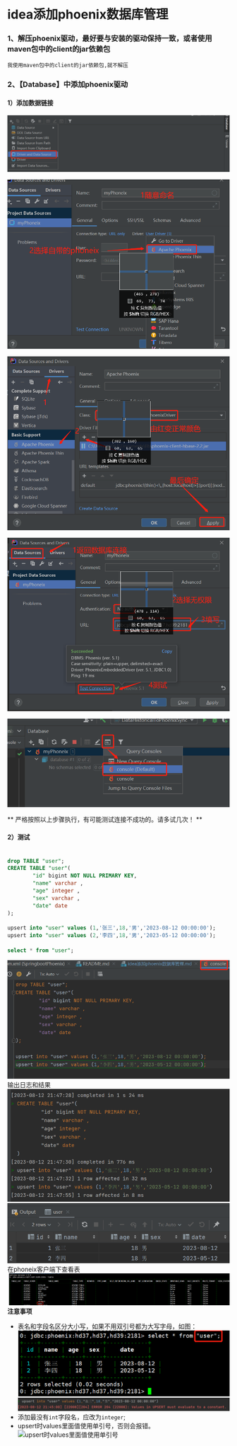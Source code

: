# idea添加phoenix数据库管理

### 1、解压phoenix驱动，最好要与安装的驱动保持一致，或者使用maven包中的client的jar依赖包
    我使用maven包中的client的jar依赖包,就不解压

### 2、【Database】中添加phoenix驱动
#### 1）添加数据链接
![添加数据链接1](https://github.com/wskvfhprrk/srpingboot-mybatia-phoenix/blob/main/picture/img_2.png)

![添加数据链接2](https://github.com/wskvfhprrk/srpingboot-mybatia-phoenix/blob/main/picture/img_3.png)

![添加数据链接2](https://github.com/wskvfhprrk/srpingboot-mybatia-phoenix/blob/main/picture/img_4.png)

![添加数据链接2](https://github.com/wskvfhprrk/srpingboot-mybatia-phoenix/blob/main/picture/img_5.png)

![添加数据链接2](https://github.com/wskvfhprrk/srpingboot-mybatia-phoenix/blob/main/picture/img_6.png)

** 严格按照以上步骤执行，有可能测试连接不成功的。请多试几次！ **

#### 2）测试
```sql

drop TABLE "user";
CREATE TABLE "user"(
        "id" bigint NOT NULL PRIMARY KEY,
        "name" varchar ,
        "age" integer ,
        "sex" varchar ,
        "date" date
);

upsert into "user" values (1,'张三',18,'男','2023-08-12 00:00:00');
upsert into "user" values (2,'李四',18,'男','2023-05-12 00:00:00');

select * from "user";
```

![添加数据链接2](https://github.com/wskvfhprrk/srpingboot-mybatia-phoenix/blob/main/picture/img_7.png)
输出日志和结果
![添加数据链接2](https://github.com/wskvfhprrk/srpingboot-mybatia-phoenix/blob/main/picture/img_8.png)
![添加数据链接2](https://github.com/wskvfhprrk/srpingboot-mybatia-phoenix/blob/main/picture/img_11.png)
在phoneix客户端下查看表
![添加数据链接2](https://github.com/wskvfhprrk/srpingboot-mybatia-phoenix/blob/main/picture/img_10.png)
**注意事项**
* 表名和字段名区分大小写，如果不用双引号都为大写字母，如图：
  ![区分表名大小写](https://github.com/wskvfhprrk/srpingboot-mybatia-phoenix/blob/main/picture/img_12.png)
  ![区分表名大小写](https://github.com/wskvfhprrk/srpingboot-mybatia-phoenix/blob/main/picture/img_13.png)
* 添加最没有`int`字段名，应改为`integer`;
* upsert时values里面值使用单引号，否则会报错。
  ![upsert时values里面值使用单引号](https://github.com/wskvfhprrk/srpingboot-mybatia-phoenix/blob/main/picture/img_14.png)
